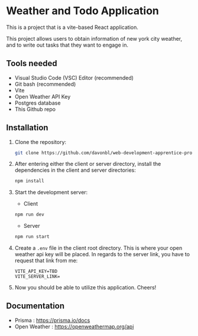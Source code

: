 # Weather and Todo Application

This is a project that is a vite-based React application.

This project allows users to obtain information of new york city weather, and to write out tasks that
they want to engage in.

## Tools needed
- Visual Studio Code (VSC) Editor (recommended)
- Git bash (recommended)
- Vite
- Open Weather API Key
- Postgres database 
- This Github repo

## Installation

1. Clone the repository:

    ```bash
    git clone https://github.com/davonbl/web-development-apprentice-project.git
    ```

2. After entering either the client or server directory, install the dependencies in the client and server directories:

    ```bash
    npm install
    ```

3. Start the development server:
    - Client
    ```bash
    npm run dev
    ```
    - Server
    ```bash
    npm run start
    ```

4. Create a `.env` file in the client root directory. This is where your open weather api key will be placed. In regards to the server link, you have to request that link from me:

    ```
    VITE_API_KEY=TBD
    VITE_SERVER_LINK=
     ```
4. Now you should be able to utilize this application. Cheers!
## Documentation

- Prisma : https://prisma.io/docs
- Open Weather : https://openweathermap.org/api 
